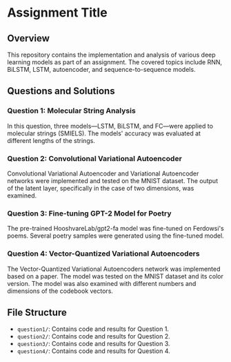 # Assignment Title

## Overview

This repository contains the implementation and analysis of various deep learning models as part of an assignment. The covered topics include RNN, BiLSTM, LSTM, autoencoder, and sequence-to-sequence models.

## Questions and Solutions

### Question 1: Molecular String Analysis

In this question, three models—LSTM, BiLSTM, and FC—were applied to molecular strings (SMIELS). The models' accuracy was evaluated at different lengths of the strings.

### Question 2: Convolutional Variational Autoencoder

Convolutional Variational Autoencoder and Variational Autoencoder networks were implemented and tested on the MNIST dataset. The output of the latent layer, specifically in the case of two dimensions, was examined.

### Question 3: Fine-tuning GPT-2 Model for Poetry

The pre-trained HooshvareLab/gpt2-fa model was fine-tuned on Ferdowsi's poems. Several poetry samples were generated using the fine-tuned model.

### Question 4: Vector-Quantized Variational Autoencoders

The Vector-Quantized Variational Autoencoders network was implemented based on a paper. The model was tested on the MNIST dataset and its color version. The model was also examined with different numbers and dimensions of the codebook vectors.

## File Structure

- `question1/`: Contains code and results for Question 1.
- `question2/`: Contains code and results for Question 2.
- `question3/`: Contains code and results for Question 3.
- `question4/`: Contains code and results for Question 4.

#
